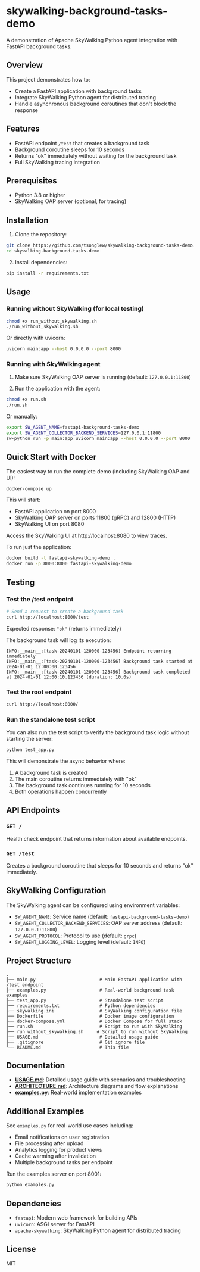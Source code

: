 # skywalking-background-tasks-demo

A demonstration of Apache SkyWalking Python agent integration with FastAPI background tasks.

## Overview

This project demonstrates how to:
- Create a FastAPI application with background tasks
- Integrate SkyWalking Python agent for distributed tracing
- Handle asynchronous background coroutines that don't block the response

## Features

- FastAPI endpoint `/test` that creates a background task
- Background coroutine sleeps for 10 seconds
- Returns "ok" immediately without waiting for the background task
- Full SkyWalking tracing integration

## Prerequisites

- Python 3.8 or higher
- SkyWalking OAP server (optional, for tracing)

## Installation

1. Clone the repository:
```bash
git clone https://github.com/tsonglew/skywalking-background-tasks-demo.git
cd skywalking-background-tasks-demo
```

2. Install dependencies:
```bash
pip install -r requirements.txt
```

## Usage

### Running without SkyWalking (for local testing)

```bash
chmod +x run_without_skywalking.sh
./run_without_skywalking.sh
```

Or directly with uvicorn:
```bash
uvicorn main:app --host 0.0.0.0 --port 8000
```

### Running with SkyWalking agent

1. Make sure SkyWalking OAP server is running (default: `127.0.0.1:11800`)

2. Run the application with the agent:
```bash
chmod +x run.sh
./run.sh
```

Or manually:
```bash
export SW_AGENT_NAME=fastapi-background-tasks-demo
export SW_AGENT_COLLECTOR_BACKEND_SERVICES=127.0.0.1:11800
sw-python run -p main:app uvicorn main:app --host 0.0.0.0 --port 8000
```

## Quick Start with Docker

The easiest way to run the complete demo (including SkyWalking OAP and UI):

```bash
docker-compose up
```

This will start:
- FastAPI application on port 8000
- SkyWalking OAP server on ports 11800 (gRPC) and 12800 (HTTP)
- SkyWalking UI on port 8080

Access the SkyWalking UI at http://localhost:8080 to view traces.

To run just the application:
```bash
docker build -t fastapi-skywalking-demo .
docker run -p 8000:8000 fastapi-skywalking-demo
```

## Testing

### Test the /test endpoint

```bash
# Send a request to create a background task
curl http://localhost:8000/test
```

Expected response: `"ok"` (returns immediately)

The background task will log its execution:
```
INFO:__main__:[task-20240101-120000-123456] Endpoint returning immediately
INFO:__main__:[task-20240101-120000-123456] Background task started at 2024-01-01 12:00:00.123456
INFO:__main__:[task-20240101-120000-123456] Background task completed at 2024-01-01 12:00:10.123456 (duration: 10.0s)
```

### Test the root endpoint

```bash
curl http://localhost:8000/
```

### Run the standalone test script

You can also run the test script to verify the background task logic without starting the server:

```bash
python test_app.py
```

This will demonstrate the async behavior where:
1. A background task is created
2. The main coroutine returns immediately with "ok"
3. The background task continues running for 10 seconds
4. Both operations happen concurrently

## API Endpoints

### `GET /`
Health check endpoint that returns information about available endpoints.

### `GET /test`
Creates a background coroutine that sleeps for 10 seconds and returns "ok" immediately.

## SkyWalking Configuration

The SkyWalking agent can be configured using environment variables:

- `SW_AGENT_NAME`: Service name (default: `fastapi-background-tasks-demo`)
- `SW_AGENT_COLLECTOR_BACKEND_SERVICES`: OAP server address (default: `127.0.0.1:11800`)
- `SW_AGENT_PROTOCOL`: Protocol to use (default: `grpc`)
- `SW_AGENT_LOGGING_LEVEL`: Logging level (default: `INFO`)

## Project Structure

```
.
├── main.py                        # Main FastAPI application with /test endpoint
├── examples.py                    # Real-world background task examples
├── test_app.py                    # Standalone test script
├── requirements.txt               # Python dependencies
├── skywalking.ini                 # SkyWalking configuration file
├── Dockerfile                     # Docker image configuration
├── docker-compose.yml             # Docker Compose for full stack
├── run.sh                         # Script to run with SkyWalking
├── run_without_skywalking.sh     # Script to run without SkyWalking
├── USAGE.md                       # Detailed usage guide
├── .gitignore                     # Git ignore file
└── README.md                      # This file
```

## Documentation

- **[USAGE.md](USAGE.md)**: Detailed usage guide with scenarios and troubleshooting
- **[ARCHITECTURE.md](ARCHITECTURE.md)**: Architecture diagrams and flow explanations
- **[examples.py](examples.py)**: Real-world implementation examples

## Additional Examples

See `examples.py` for real-world use cases including:
- Email notifications on user registration
- File processing after upload
- Analytics logging for product views
- Cache warming after invalidation
- Multiple background tasks per endpoint

Run the examples server on port 8001:
```bash
python examples.py
```

## Dependencies

- `fastapi`: Modern web framework for building APIs
- `uvicorn`: ASGI server for FastAPI
- `apache-skywalking`: SkyWalking Python agent for distributed tracing

## License

MIT